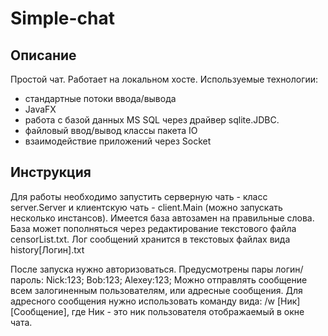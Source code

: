 # Simple-chat

## Описание

Простой чат. Работает на локальном хосте.
Используемые технологии:
 - стандартные потоки ввода/вывода
 - JavaFX
 - работа с базой данных MS SQL через драйвер sqlite.JDBC.
 - файловый ввод/вывод классы пакета IO 
 - взаимодействие приложений через Socket

## Инструкция
Для работы необходимо запустить серверную чать - класс server.Server и клиентскую чать - client.Main (можно запускать несколько инстансов).
Имеется база автозамен на правильные слова. База может пополняться через редактирование текстового файла censorList.txt.
Лог сообщений хранится в текстовых файлах вида history[Логин].txt

После запуска нужно авторизоваться. Предусмотрены пары логин/пароль: Nick:123; Bob:123; Alexey:123;
Можно отправлять сообщение всем залогиненным пользователям, или адресные сообщения.
Для адресного сообщения нужно использовать команду вида: /w [Ник] [Сообщение], где Ник - это ник пользователя отображаемый в окне чата.

